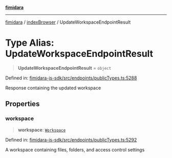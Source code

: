 [**fimidara**](../../README.md)

***

[fimidara](../../modules.md) / [indexBrowser](../README.md) / UpdateWorkspaceEndpointResult

# Type Alias: UpdateWorkspaceEndpointResult

> **UpdateWorkspaceEndpointResult** = `object`

Defined in: [fimidara-js-sdk/src/endpoints/publicTypes.ts:5288](https://github.com/softkave/fimidara/blob/feac071900ab8644442d355e5cb5db9df2f34600/fimidara-js-sdk/src/endpoints/publicTypes.ts#L5288)

Response containing the updated workspace

## Properties

### workspace

> **workspace**: [`Workspace`](Workspace.md)

Defined in: [fimidara-js-sdk/src/endpoints/publicTypes.ts:5292](https://github.com/softkave/fimidara/blob/feac071900ab8644442d355e5cb5db9df2f34600/fimidara-js-sdk/src/endpoints/publicTypes.ts#L5292)

A workspace containing files, folders, and access control settings
